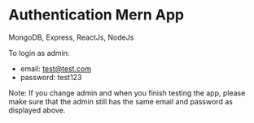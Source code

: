 <h1>Authentication Mern App</h1>

MongoDB, Express, ReactJs, NodeJs

To login as admin: 
  - email: test@test.com
  - password: test123

Note: If you change admin and when you finish testing the app, please make sure that the admin still has the same email and password as displayed above. 
